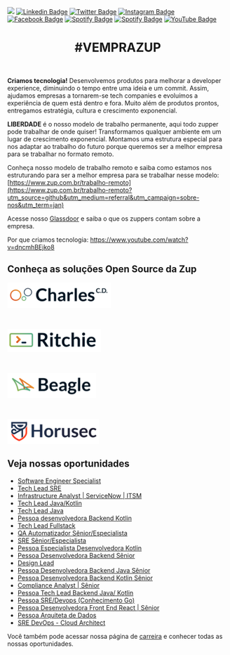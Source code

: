![](images/header-nova-pagina-carreiras.gif)
[![Linkedin Badge](https://img.shields.io/badge/LinkedIn-0077B5?style=for-the-badge&logo=linkedin&logoColor=white)](https://www.linkedin.com/company/zupinnovation/) 
[![Twitter Badge](https://img.shields.io/badge/Twitter-1DA1F2?style=for-the-badge&logo=twitter&logoColor=white)](https://twitter.com/ZupInnovation) 
[![Instagram Badge](https://img.shields.io/badge/Instagram-E4405F?style=for-the-badge&logo=instagram&logoColor=white)](https://www.instagram.com/zupinnovation/) 
[![Facebook Badge](https://img.shields.io/badge/Facebook-1877F2?style=for-the-badge&logo=facebook&logoColor=white)](https://www.facebook.com/ZupInnovation/) 
[![Spotify Badge](https://img.shields.io/badge/Spotify-1ED760?&style=for-the-badge&logo=spotify&logoColor=white)](https://open.spotify.com/show/01ZXvnvBJ6GHlt3QOAUAfB?si=GHqNwbLHSIm8o6H-aeOrZQ) 
[![Spotify Badge](https://img.shields.io/badge/GitHub-100000?style=for-the-badge&logo=github&logoColor=white)](https://github.com/ZupIT/) 
[![YouTube Badge](https://img.shields.io/badge/YouTube-FF0000?style=for-the-badge&logo=youtube&logoColor=white)](https://www.youtube.com/channel/UCJWZyJ-36yNscqnnHiwjkhQ) 

<h1 align="center">#VEMPRAZUP</h1>
<br/>

<strong>Criamos tecnologia!</strong> Desenvolvemos produtos para melhorar a developer experience, diminuindo o tempo entre uma ideia e um commit. Assim, ajudamos empresas a tornarem-se tech companies e evoluímos a experiência de quem está dentro e fora. Muito além de produtos prontos, entregamos estratégia, cultura e crescimento exponencial.

<strong>LIBERDADE</strong> é o nosso modelo de trabalho permanente, aqui todo zupper pode trabalhar de onde quiser! Transformamos qualquer ambiente em um lugar de crescimento exponencial. Montamos uma estrutura especial para nos adaptar ao trabalho do futuro porque queremos ser a melhor empresa para se trabalhar no formato remoto.

Conheça nosso modelo de trabalho remoto e saiba como estamos nos estruturando para ser a melhor empresa para se trabalhar nesse modelo: [https://www.zup.com.br/trabalho-remoto](https://www.zup.com.br/trabalho-remoto?utm_source=github&utm_medium=referral&utm_campaign=sobre-nos&utm_term=jan)

Acesse nosso [Glassdoor](https://www.glassdoor.com.br/Vis%C3%A3o-geral/Trabalhar-na-Zup-Innovation-EI_IE2482761.13,27.htm) e saiba o que os zuppers contam sobre a empresa.

Por que criamos tecnologia: https://www.youtube.com/watch?v=dncmhBEjko8 

## Conheça as soluções Open Source da Zup

<div>
    <p>
    <a href="https://charlescd.io/"><img width="237" height="58" src="images/charles.png" alt="CharlesCD"></a>
    </p>
</div>
<div>
    <br>
    <p>
    <a href="https://RitchieCLI.io/"><img width="214" height="53" src="images/ritchie.png" alt="RitchieCLI"></a>
    </p>
</div>
<div>
    <br>
    <p>
    <a href="https://useBeagle.io/"><img width="202" height="56" src="images/beagle.png" alt="Beagle"></a>
    </p>
</div>
<div>
    <br>
    <p>
    <a href="https://Horusec.io/"><img width="209" height="57" src="images/horusec.png" alt="Horusec"></a>
    </p>
</div>

## Veja nossas oportunidades

<!-- BLOG-POST-LIST:START -->
- [Software Engineer Specialist](https://boards.greenhouse.io/zupinnovation/jobs/5151946003)
- [Tech Lead SRE](https://boards.greenhouse.io/zupinnovation/jobs/5195286003)
- [Infrastructure Analyst | ServiceNow | ITSM](https://boards.greenhouse.io/zupinnovation/jobs/5248844003)
- [Tech Lead Java/Kotlin](https://boards.greenhouse.io/zupinnovation/jobs/5237265003)
- [Tech Lead Java](https://boards.greenhouse.io/zupinnovation/jobs/5228856003)
- [Pessoa desenvolvedora Backend Kotlin](https://boards.greenhouse.io/zupinnovation/jobs/5237140003)
- [Tech Lead Fullstack](https://boards.greenhouse.io/zupinnovation/jobs/5014449003)
- [QA Automatizador Sênior/Especialista](https://boards.greenhouse.io/zupinnovation/jobs/5229171003)
- [SRE Sênior/Especialista](https://boards.greenhouse.io/zupinnovation/jobs/5229149003)
- [Pessoa Especialista Desenvolvedora Kotlin](https://boards.greenhouse.io/zupinnovation/jobs/5231291003)
- [Pessoa Desenvolvedora Backend Sênior](https://boards.greenhouse.io/zupinnovation/jobs/5213219003)
- [Design Lead](https://boards.greenhouse.io/zupinnovation/jobs/5227383003)
- [Pessoa Desenvolvedora Backend Java Sênior](https://boards.greenhouse.io/zupinnovation/jobs/5185079003)
- [Pessoa Desenvolvedora Backend Kotlin Sênior](https://boards.greenhouse.io/zupinnovation/jobs/5220644003)
- [Compliance Analyst | Sênior](https://boards.greenhouse.io/zupinnovation/jobs/5218788003)
- [Pessoa Tech Lead Backend Java/ Kotlin](https://boards.greenhouse.io/zupinnovation/jobs/5215201003)
- [Pessoa SRE/Devops &lpar;Conhecimento Go&rpar;](https://boards.greenhouse.io/zupinnovation/jobs/5060275003)
- [Pessoa Desenvolvedora Front End React | Sênior](https://boards.greenhouse.io/zupinnovation/jobs/5189803003)
- [Pessoa Arquiteta de Dados](https://boards.greenhouse.io/zupinnovation/jobs/5037310003)
- [SRE DevOps - Cloud Architect](https://boards.greenhouse.io/zupinnovation/jobs/5056303003)
<!-- BLOG-POST-LIST:END -->


Você também pode acessar nossa página de [carreira](https://www.zup.com.br/carreiras?utm_source=github&utm_medium=referral&utm_campaign=sobre-nos&utm_term=jan) e conhecer todas as nossas oportunidades.
